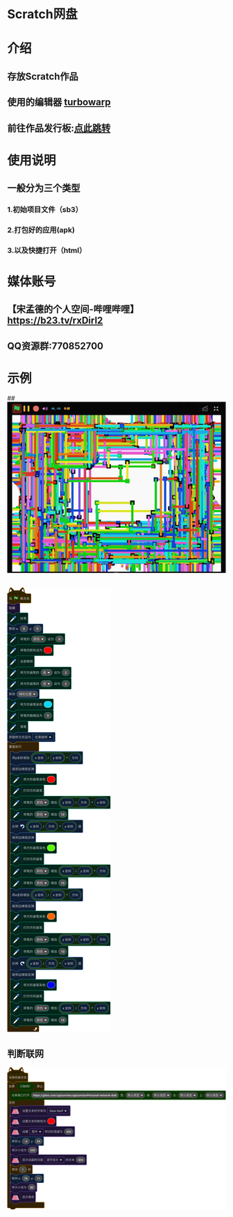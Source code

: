 #  **Scratch网盘** 

#  **介绍** 

## 存放Scratch作品

## 使用的编辑器 [turbowarp](http://https://turbowarp.org/editor)

## 前往作品发行板:[点此跳转](https://gitee.com/qqtuomiao/qqtuomiaoPersonal-network-disk/releases)

#  **使用说明** 

##  一般分为三个类型

### 1.初始项目文件（sb3）

### 2.打包好的应用(apk)

### 3.以及快捷打开（html）

#  **媒体账号** 

## 【宋孟德的个人空间-哔哩哔哩】 https://b23.tv/rxDirl2

## QQ资源群:770852700

#  **示例** 

##![示例作品](IMG_20240709_132809_435.jpg)

## ![示例作品代码](%E5%90%84%E4%B8%AA%E8%8B%B1%E9%9B%84%E4%BA%BA%E7%89%A9%EF%BC%8C%E8%99%BD%E7%84%B6%E8%81%8C%E4%B8%9A%E7%BB%8F%E5%8E%86%E9%83%BD%E5%90%84%E4%B8%8D%E7%9B%B8%E5%90%8C.png)

## 判断联网

![判断是否联网](%E5%9C%A8%E5%81%9A%E9%A1%B9%E7%9B%AE/%E5%9C%B0%E4%B8%8B%E5%AE%AB2/%E5%9C%B0%E4%B8%8B%E5%AE%AB%E5%88%A4%E6%96%AD%E8%81%94%E7%BD%91%E4%BB%A3%E7%A0%81.png)